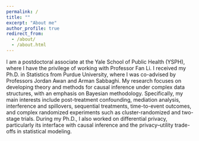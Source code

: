 ```yaml
---
permalink: /
title: ""
excerpt: "About me"
author_profile: true
redirect_from: 
  - /about/
  - /about.html
---
```


I am a postdoctoral associate at the Yale School of Public Health (YSPH), where I have the privilege of working with Professor Fan Li. I received my Ph.D. in Statistics from Purdue University, where I was co-advised by Professors Jordan Awan and Arman Sabbaghi. My research focuses on developing theory and methods for causal inference under complex data structures, with an emphasis on Bayesian methodology. Specifically, my main interests include post-treatment confounding, mediation analysis, interference and spillovers, sequential treatments, time-to-event outcomes, and complex randomized experiments such as cluster-randomized and two-stage trials. During my Ph.D., I also worked on differential privacy, particularly its interface with causal inference and the privacy–utility trade-offs in statistical modeling.